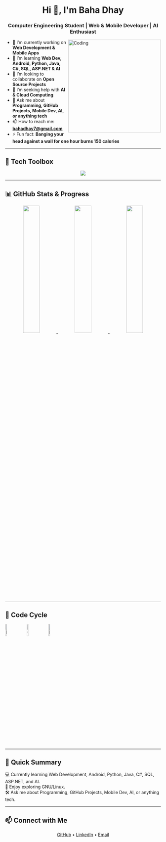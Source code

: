 <h1 align="center">Hi 👋, I'm Baha Dhay</h1>
<h3 align="center">Computer Engineering Student | Web & Mobile Developer | AI Enthusiast</h3>

<img align="right" alt="Coding" width="300" src="https://media.giphy.com/media/qgQUggAC3Pfv687qPC/giphy.gif">

- 🔭 I’m currently working on **Web Development & Mobile Apps**
- 🌱 I’m learning **Web Dev, Android, Python, Java, C#, SQL, ASP.NET & AI**
- 👯 I’m looking to collaborate on **Open Source Projects**
- 🤝 I’m seeking help with **AI & Cloud Computing**
- 💬 Ask me about **Programming, GitHub Projects, Mobile Dev, AI, or anything tech**
- 📫 How to reach me: **bahadhay7@gmail.com**
- ⚡ Fun fact: **Banging your head against a wall for one hour burns 150 calories**

---

## 🧰 Tech Toolbox

<p align="center">
  <img src="https://skillicons.dev/icons?i=html,css,js,java,python,cs,android,php,mysql,sqlite,git,linux,github,vscode" />
</p>

---

## 📊 GitHub Stats & Progress

<div align="center"> 
  <a href="https://github.com/bahadhay"> 
    <img src="https://github-readme-stats.vercel.app/api?username=bahadhay&show_icons=true&count_private=true&theme=tokyonight&hide_border=true&border_radius=10" width="32.5%"> 
    <img src="https://github-readme-stats.vercel.app/api/top-langs/?username=bahadhay&layout=compact&theme=tokyonight&hide_border=true&border_radius=10" width="32.5%"> 
    <img src="https://streak-stats.demolab.com?user=bahadhay&theme=tokyonight&hide_border=true&border_radius=10" width="32.5%"> 
  </a> 
</div>

---

## 🔄 Code Cycle

<img src="https://raw.githubusercontent.com/Tarikul-Islam-Anik/Animated-Fluent-Emojis/master/Emojis/Smilies/Face%20with%20Spiral%20Eyes.png" width="10%" alt="Debugging madness!"/> &nbsp;&nbsp;&nbsp;
<img src="https://raw.githubusercontent.com/Tarikul-Islam-Anik/Animated-Fluent-Emojis/master/Emojis/Smilies/Relieved%20Face.png" width="10%" alt="Code is running!"/> &nbsp;&nbsp;&nbsp;
<img src="https://raw.githubusercontent.com/Tarikul-Islam-Anik/Animated-Fluent-Emojis/master/Emojis/Smilies/Astonished%20Face.png" width="10%" alt="Finished but still learning!"/>

---

## 🐧 Quick Summary
💻 Currently learning Web Development, Android, Python, Java, C#, SQL, ASP.NET, and AI.  
🐧 Enjoy exploring GNU/Linux.  
🛠 Ask me about Programming, GitHub Projects, Mobile Dev, AI, or anything tech.  

---

## 📫 Connect with Me

<p align="center">
  <a href="https://github.com/bahadhay" target="_blank">GitHub</a> • 
  <a href="https://www.linkedin.com/in/bahadhay/" target="_blank">LinkedIn</a> • 
  <a href="mailto:bahadhay7@gmail.com" target="_blank">Email</a>
</p>
